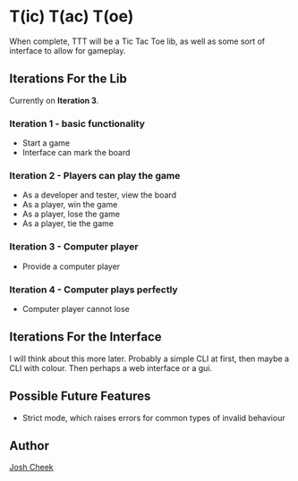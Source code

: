 T(ic) T(ac) T(oe)
=================

When complete, TTT will be a Tic Tac Toe lib, as well as some sort of interface to allow for gameplay.


Iterations For the Lib
----------------------

Currently on **Iteration 3**.

### Iteration 1 - basic functionality

* Start a game
* Interface can mark the board

### Iteration 2 - Players can play the game

* As a developer and tester, view the board
* As a player, win the game
* As a player, lose the game
* As a player, tie the game


### Iteration 3 - Computer player

* Provide a computer player


### Iteration 4 - Computer plays perfectly

* Computer player cannot lose



Iterations For the Interface
----------------------------

I will think about this more later. Probably a simple CLI at first, then maybe a CLI with colour. Then perhaps a web interface or a gui.



Possible Future Features
------------------------

* Strict mode, which raises errors for common types of invalid behaviour


Author
------

[Josh Cheek](http://joshcheek.com/)

